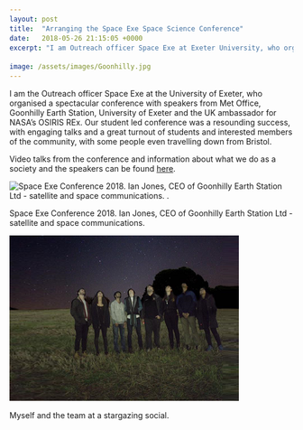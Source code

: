 ```yaml
---
layout: post
title:  "Arranging the Space Exe Space Science Conference"
date:   2018-05-26 21:15:05 +0000
excerpt: "I am Outreach officer Space Exe at Exeter University, who organised a spectacular conference with speakers from Met Office, Goonhilly Earth Station & UK ambassador for NASA’s OSIRIS REx."

image: /assets/images/Goonhilly.jpg
---
```

I am the Outreach officer Space Exe at the University of Exeter, who organised a spectacular conference with speakers from Met Office, Goonhilly Earth Station, University of Exeter and the UK ambassador for NASA’s OSIRIS REx.
Our student led conference was a resounding success, with engaging talks and a great turnout of students and interested members of the community, with some people even travelling down from Bristol.

Video talks from the conference and information about what we do as a society and the speakers can be found [here][conf-link].

![Space Exe Conference 2018. Ian Jones, CEO of Goonhilly Earth Station Ltd - satellite and space communications.
.](/assets/images/Goonhilly2.jpg)
 
Space Exe Conference 2018. Ian Jones, CEO of Goonhilly Earth Station Ltd - satellite and space communications.

![Myself and the team at a stargazing social.](/assets/images/SpaceExeStarGaze2.png)
 
 Myself and the team at a stargazing social.


[conf-link]: https://spaceexe.org/conf/2018/

